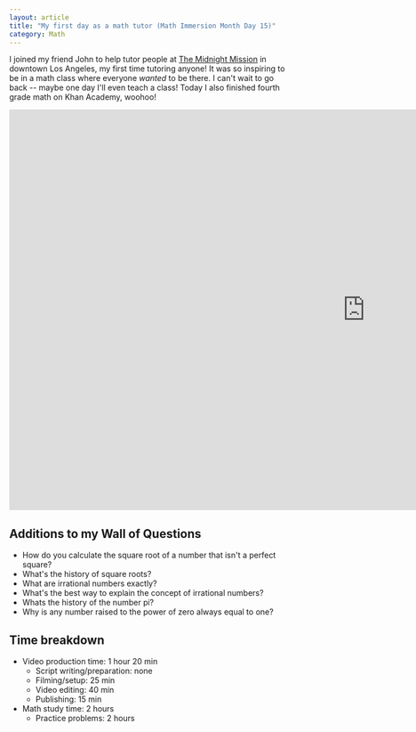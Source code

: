 ```yaml
---
layout: article
title: "My first day as a math tutor (Math Immersion Month Day 15)"
category: Math
---
```


I joined my friend John to help tutor people at [The Midnight Mission](http://www.midnightmission.org/) in downtown Los Angeles, my first time tutoring anyone! It was so inspiring to be in a math class where everyone *wanted* to be there. I can't wait to go back -- maybe one day I'll even teach a class! Today I also finished fourth grade math on Khan Academy, woohoo!

<iframe width="1280" height="720" src="https://www.youtube.com/embed/iZ24HcPJ-TM" frameborder="0" allowfullscreen></iframe>

## Additions to my Wall of Questions

- How do you calculate the square root of a number that isn't a perfect square?
- What's the history of square roots?
- What are irrational numbers exactly?
- What's the best way to explain the concept of irrational numbers?
- Whats the history of the number pi?
- Why is any number raised to the power of zero always equal to one?

## Time breakdown
- Video production time: 1 hour 20 min
  - Script writing/preparation: none
  - Filming/setup: 25 min
  - Video editing: 40 min
  - Publishing: 15 min
- Math study time: 2 hours
  - Practice problems: 2 hours